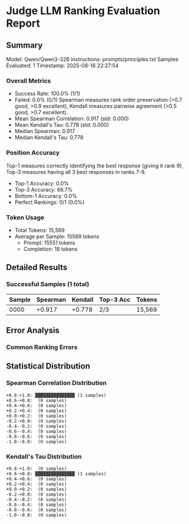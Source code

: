 # Judge LLM Ranking Evaluation Report

## Summary

Model: Qwen/Qwen3-32B
Instructions: prompts/principles.txt
Samples Evaluated: 1
Timestamp: 2025-08-16 22:27:54

### Overall Metrics
- Success Rate: 100.0% (1/1)
- Failed: 0.0% (0/1)
Spearman measures rank order preservation (>0.7 good, >0.9 excellent), Kendall measures pairwise agreement (>0.5 good, >0.7 excellent).
- Mean Spearman Correlation: 0.917 (std: 0.000)
- Mean Kendall's Tau: 0.778 (std: 0.000)
- Median Spearman: 0.917
- Median Kendall's Tau: 0.778

### Position Accuracy
Top-1 measures correctly identifying the best response (giving it rank 9), Top-3 measures having all 3 best responses in ranks 7-9.
- Top-1 Accuracy: 0.0%
- Top-3 Accuracy: 66.7%
- Bottom-1 Accuracy: 0.0%
- Perfect Rankings: 0/1 (0.0%)

### Token Usage
- Total Tokens: 15,569
- Average per Sample: 15569 tokens
  - Prompt: 15551 tokens
  - Completion: 18 tokens

## Detailed Results

### Successful Samples (1 total)

| Sample   | Spearman | Kendall  | Top-3 Acc | Tokens   |
|----------|----------|----------|-----------|----------|
| 0000     |   +0.917 |   +0.778 | 2/3       | 15,569   |

## Error Analysis

### Common Ranking Errors
## Statistical Distribution

### Spearman Correlation Distribution
```
+0.8-+1.0: ▓▓▓▓▓▓▓▓▓▓▓▓▓▓▓ (1 samples)
+0.6-+0.8:  (0 samples)
+0.4-+0.6:  (0 samples)
+0.2-+0.4:  (0 samples)
+0.0-+0.2:  (0 samples)
-0.2-+0.0:  (0 samples)
-0.4--0.2:  (0 samples)
-0.6--0.4:  (0 samples)
-0.8--0.6:  (0 samples)
-1.0--0.8:  (0 samples)
```

### Kendall's Tau Distribution
```
+0.8-+1.0:  (0 samples)
+0.6-+0.8: ▓▓▓▓▓▓▓▓▓▓▓▓▓▓▓ (1 samples)
+0.4-+0.6:  (0 samples)
+0.2-+0.4:  (0 samples)
+0.0-+0.2:  (0 samples)
-0.2-+0.0:  (0 samples)
-0.4--0.2:  (0 samples)
-0.6--0.4:  (0 samples)
-0.8--0.6:  (0 samples)
-1.0--0.8:  (0 samples)
```